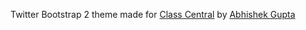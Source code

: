 Twitter Bootstrap 2 theme made for [Class Central](http://www.class-central.com) by [Abhishek Gupta](https://twitter.com/#!/uxabhishek)